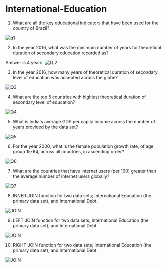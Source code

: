 # International-Education

1.	What are all the key educational indicators that have been used for the country of Brazil?

![q1](https://user-images.githubusercontent.com/100975522/156878547-8700bcf5-c39b-431c-b63a-c826f887ee4c.png)

2.	In the year 2016, what was the minimum number of years for theoretical duration of secondary education recorded as?

Answer is 4 years.
![Q 2](https://user-images.githubusercontent.com/100975522/156878567-e6cb078b-08a2-424c-8f01-59938842e22c.jpeg)

3.	In the year 2016, how many years of theoretical duration of secondary level of education was accepted across the globe?

![Q3](https://user-images.githubusercontent.com/100975522/156878630-407ae71c-8823-483f-996d-87eed5c700e9.jpeg)

4.	What are the top 5 countries with highiest theoretical duration of secondary level of education?

![Q4](https://user-images.githubusercontent.com/100975522/156878701-d628bc1f-283c-45ab-9b20-b53a7b98eb64.jpeg)

5.	What is India's average GDP per capita income across the number of years provided by the data set?

![Q5](https://user-images.githubusercontent.com/100975522/156878718-d44db393-5fed-4e38-8084-f06082fb89f0.jpeg)

6.	For the year 2000, what is the female population growth rate, of age group 15-64, across all countries, in ascending order?

![Q6](https://user-images.githubusercontent.com/100975522/156878776-4ac0b52c-13ae-41c0-a857-dba28f1301b2.jpeg)

7.	What are the countries that have internet users (per 100) greater than the average number of internet users globally?

![Q7](https://user-images.githubusercontent.com/100975522/156878814-5a7e100e-35af-405a-b7e9-b4c4a275e028.jpeg)

8.	INNER JOIN function for two data sets; International Education (the primary data set), and International Debt.

![JOIN](https://user-images.githubusercontent.com/100975522/156878971-a472d20f-ef60-4045-8fe6-8cbc181db68c.jpeg)

9.	LEFT JOIN function for two data sets; International Education (the primary data set), and International Debt.

![JOIN](https://user-images.githubusercontent.com/100975522/156878979-f1145b41-19ea-4859-96b7-321298900230.jpeg)

10.	RIGHT JOIN function for two data sets; International Education (the primary data set), and International Debt.

![JOIN](https://user-images.githubusercontent.com/100975522/156879006-c8f7b3fb-a272-45db-b452-ad6a30bd6e84.jpeg)




